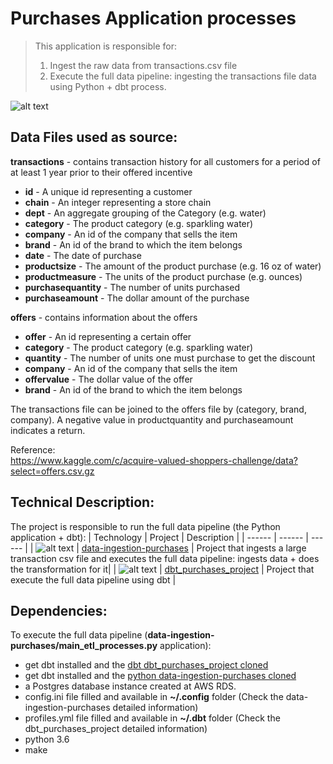 
# Purchases Application processes
> This application is responsible for:
> 1. Ingest the raw data from transactions.csv file
> 2. Execute the full data pipeline: ingesting the transactions file data using Python + dbt process.

![alt text](https://geomarketing.com/wp-content/uploads/2015/12/purchase-path.png)

## Data Files used as source:

__transactions__ - contains transaction history for all customers for a period of at least 1 year prior to their offered incentive
- __id__ - A unique id representing a customer
- __chain__ - An integer representing a store chain
- __dept__ - An aggregate grouping of the Category (e.g. water)
- __category__ - The product category (e.g. sparkling water)
- __company__ - An id of the company that sells the item
- __brand__ - An id of the brand to which the item belongs
- __date__ - The date of purchase
- __productsize__ - The amount of the product purchase (e.g. 16 oz of water)
- __productmeasure__ - The units of the product purchase (e.g. ounces)
- __purchasequantity__ - The number of units purchased
- __purchaseamount__ - The dollar amount of the purchase

__offers__ - contains information about the offers
- __offer__ - An id representing a certain offer
- __category__ - The product category (e.g. sparkling water)
- __quantity__ - The number of units one must purchase to get the discount
- __company__ - An id of the company that sells the item
- __offervalue__ - The dollar value of the offer
- __brand__ -  An id of the brand to which the item belongs

The transactions file can be joined to the offers file by (category, brand, company). A negative value in productquantity and purchaseamount indicates a return.

Reference:  
https://www.kaggle.com/c/acquire-valued-shoppers-challenge/data?select=offers.csv.gz  


## Technical Description:

The project is responsible to run the full data pipeline (the Python application + dbt):
| Technology | Project | Description |
| ------ | ------ | ------ |
| ![alt text](https://encrypted-tbn0.gstatic.com/images?q=tbn:ANd9GcSyHZ2NYrS9J4TdreA31eou6fAWfNgQ1hUemZY_Klj2mNiaV2t43w&s) | [data-ingestion-purchases](https://github.com/jmilhomem/data-ingestion-purchases) | Project that ingests a large transaction csv file and executes the full data pipeline: ingests data + does the transformation for it|
| ![alt text](https://encrypted-tbn0.gstatic.com/images?q=tbn:ANd9GcSYWYTxOJiMjop_GT6sDsXtMUpVyyw8HKyiENnbv2JsTJX_Fs8_lw&s) | [dbt_purchases_project](https://github.com/jmilhomem/dbt_purchases_project) | Project that execute the full data pipeline using dbt |

## Dependencies:
To execute the full data pipeline (__data-ingestion-purchases/main_etl_processes.py__ application):
* get dbt installed and the [dbt dbt_purchases_project cloned](https://github.com/jmilhomem/dbt_purchases_project) 
* get dbt installed and the [python data-ingestion-purchases cloned](https://github.com/jmilhomem/data-ingestion-purchases) 
* a Postgres database instance created at AWS RDS.
* config.ini file filled and available in __~/.config__ folder (Check the data-ingestion-purchases detailed information)
* profiles.yml file filled and available in __~/.dbt__ folder (Check the dbt_purchases_project detailed information)
* python 3.6
* make  
